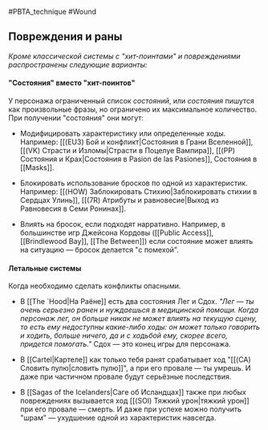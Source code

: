 #PBTA_technique #Wound
## Повреждения и раны
*Кроме классической системы с "хит-поинтами" и повреждениями распространены следующие варианты:*

#### "Состояния" вместо "хит-поинтов"
У персонажа ограниченный список *состояний*, или *состояния* пишутся как произвольные фразы, но ограничено их максимальное количество. 
При получении "состояния" они могут:
 
- Модифицировать характеристику или определенные ходы. Например: [[(EU3) Бой и конфликт|Состояния в Грани Вселенной]], [[(VK) Страсти и Изломы|Страсти в Поцелуе Вампира]], [[(PP) Состояния и Крах|Состояния в Pasion de las Pasiones]], Состояния в [[Masks]].

- Блокировать использование бросков по одной из характеристик. Например: [[(HOW) Заблокировать Стихию|Заблокировать стихии в Сердцах Улинь]], [[(7R) Атрибуты и равновесие|Выход из Равновесия в Семи Ронинах]].

- Влиять на бросок, если подходят нарративно. Например, в большинстве игр Джейсона Кордовы ([[Public Access]], [[Brindlewood Bay]], [[The Between]]) если состояние может влиять на ситуацию — бросок делается "с помехой".

#### Летальные системы
Когда необходимо сделать конфликты опасными. 

- В [[The `Hood|На Раёне]] есть два состояния Лег и Сдох. *"Лег — ты очень серьезно ранен и&nbsp;нуждаешься в&nbsp;медицинской помощи. Когда персонаж лег, он больше никак не&nbsp;может влиять на&nbsp;текущую сцену, то есть ему недоступны какие-либо ходы: он может только говорить и&nbsp;ходить, больше ничего, да и&nbsp;с&nbsp;ходьбой ему, скорее всего, придется помогать."* Сдох — это конец игры для персонажа.

- В [[Cartel|Картеле]] как только тебя ранят срабатывает ход "[[(CA) Словить пулю|словить пулю]]", а при его провале — ты умрешь. И даже при частичном провале будут серьёзные последствия.

- В [[Sagas of the Icelanders|Саге об Исландцах]] также при любых повреждениях вызывается ход [[(SOI) Тяжкий урон|тяжкий урон]] при его провале — смерть. И даже при успехе можно получить "шрам" — ухудшение одной из характеристик навсегда.